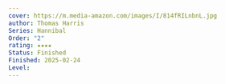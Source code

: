 ```yaml
---
cover: https://m.media-amazon.com/images/I/814fRILnbnL.jpg
author: Thomas Harris
Series: Hannibal
Order: "2"
rating: ★★★★
Status: Finished
Finished: 2025-02-24
Level:
---
```








